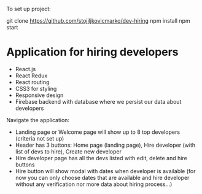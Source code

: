 To set up project:

git clone https://github.com/stojiljkovicmarko/dev-hiring
npm install 
npm start

# Application for hiring developers

- React.js
- React Redux
- React routing
- CSS3 for styling
- Responsive design 
- Firebase backend with database where we persist our data about developers

Navigate the application:

- Landing page or Welcome page will show up to 8 top developers (criteria not set up)
- Header has 3 buttons: Home page (landing page), Hire developer (with list of devs to hire), Create new developer
- Hire developer page has all the devs listed with edit, delete and hire buttons
- Hire button will show modal with dates when developer is available (for now you can only choose dates that are available and hire developer without any verification nor more data about hiring process...)


